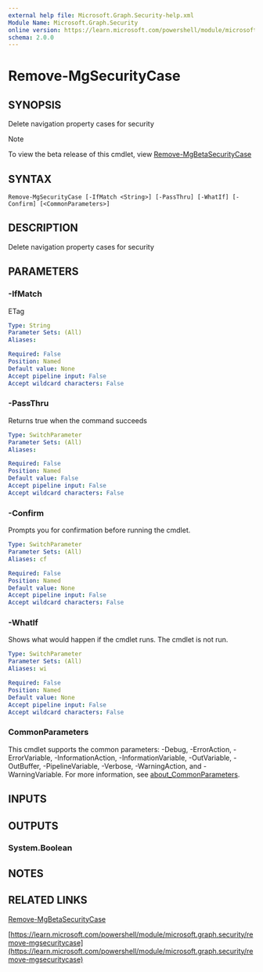 ```yaml
---
external help file: Microsoft.Graph.Security-help.xml
Module Name: Microsoft.Graph.Security
online version: https://learn.microsoft.com/powershell/module/microsoft.graph.security/remove-mgsecuritycase
schema: 2.0.0
---
```


# Remove-MgSecurityCase

## SYNOPSIS
Delete navigation property cases for security

> [!NOTE]
> To view the beta release of this cmdlet, view [Remove-MgBetaSecurityCase](/powershell/module/Microsoft.Graph.Beta.Security/Remove-MgBetaSecurityCase?view=graph-powershell-beta)

## SYNTAX

```
Remove-MgSecurityCase [-IfMatch <String>] [-PassThru] [-WhatIf] [-Confirm] [<CommonParameters>]
```

## DESCRIPTION
Delete navigation property cases for security

## PARAMETERS

### -IfMatch
ETag

```yaml
Type: String
Parameter Sets: (All)
Aliases:

Required: False
Position: Named
Default value: None
Accept pipeline input: False
Accept wildcard characters: False
```

### -PassThru
Returns true when the command succeeds

```yaml
Type: SwitchParameter
Parameter Sets: (All)
Aliases:

Required: False
Position: Named
Default value: False
Accept pipeline input: False
Accept wildcard characters: False
```

### -Confirm
Prompts you for confirmation before running the cmdlet.

```yaml
Type: SwitchParameter
Parameter Sets: (All)
Aliases: cf

Required: False
Position: Named
Default value: None
Accept pipeline input: False
Accept wildcard characters: False
```

### -WhatIf
Shows what would happen if the cmdlet runs.
The cmdlet is not run.

```yaml
Type: SwitchParameter
Parameter Sets: (All)
Aliases: wi

Required: False
Position: Named
Default value: None
Accept pipeline input: False
Accept wildcard characters: False
```

### CommonParameters
This cmdlet supports the common parameters: -Debug, -ErrorAction, -ErrorVariable, -InformationAction, -InformationVariable, -OutVariable, -OutBuffer, -PipelineVariable, -Verbose, -WarningAction, and -WarningVariable. For more information, see [about_CommonParameters](http://go.microsoft.com/fwlink/?LinkID=113216).

## INPUTS

## OUTPUTS

### System.Boolean
## NOTES

## RELATED LINKS
[Remove-MgBetaSecurityCase](/powershell/module/Microsoft.Graph.Beta.Security/Remove-MgBetaSecurityCase?view=graph-powershell-beta)

[https://learn.microsoft.com/powershell/module/microsoft.graph.security/remove-mgsecuritycase](https://learn.microsoft.com/powershell/module/microsoft.graph.security/remove-mgsecuritycase)


